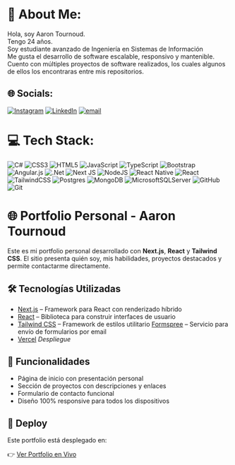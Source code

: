 # 💫 About Me:
Hola, soy Aaron Tournoud.<br>Tengo 24 años.<br>Soy estudiante avanzado de Ingeniería en Sistemas de Información<br>Me gusta el desarrollo de software escalable, responsivo y mantenible.<br>Cuento con múltiples proyectos de software realizados, los cuales algunos de ellos los encontraras entre mis repositorios.<br>


## 🌐 Socials:
[![Instagram](https://img.shields.io/badge/Instagram-%23E4405F.svg?logo=Instagram&logoColor=white)](https://instagram.com/aaron_tournoud) [![LinkedIn](https://img.shields.io/badge/LinkedIn-%230077B5.svg?logo=linkedin&logoColor=white)](https://linkedin.com/in/aarontournoud) [![email](https://img.shields.io/badge/Email-D14836?logo=gmail&logoColor=white)](mailto:atournoudfrcu@gmail.com) 

# 💻 Tech Stack:
![C#](https://img.shields.io/badge/c%23-%23239120.svg?style=for-the-badge&logo=csharp&logoColor=white) ![CSS3](https://img.shields.io/badge/css3-%231572B6.svg?style=for-the-badge&logo=css3&logoColor=white) ![HTML5](https://img.shields.io/badge/html5-%23E34F26.svg?style=for-the-badge&logo=html5&logoColor=white) ![JavaScript](https://img.shields.io/badge/javascript-%23323330.svg?style=for-the-badge&logo=javascript&logoColor=%23F7DF1E) ![TypeScript](https://img.shields.io/badge/typescript-%23007ACC.svg?style=for-the-badge&logo=typescript&logoColor=white) ![Bootstrap](https://img.shields.io/badge/bootstrap-%238511FA.svg?style=for-the-badge&logo=bootstrap&logoColor=white) ![Angular.js](https://img.shields.io/badge/angular.js-%23E23237.svg?style=for-the-badge&logo=angularjs&logoColor=white) ![.Net](https://img.shields.io/badge/.NET-5C2D91?style=for-the-badge&logo=.net&logoColor=white) ![Next JS](https://img.shields.io/badge/Next-black?style=for-the-badge&logo=next.js&logoColor=white) ![NodeJS](https://img.shields.io/badge/node.js-6DA55F?style=for-the-badge&logo=node.js&logoColor=white) ![React Native](https://img.shields.io/badge/react_native-%2320232a.svg?style=for-the-badge&logo=react&logoColor=%2361DAFB) ![React](https://img.shields.io/badge/react-%2320232a.svg?style=for-the-badge&logo=react&logoColor=%2361DAFB) ![TailwindCSS](https://img.shields.io/badge/tailwindcss-%2338B2AC.svg?style=for-the-badge&logo=tailwind-css&logoColor=white) ![Postgres](https://img.shields.io/badge/postgres-%23316192.svg?style=for-the-badge&logo=postgresql&logoColor=white) ![MongoDB](https://img.shields.io/badge/MongoDB-%234ea94b.svg?style=for-the-badge&logo=mongodb&logoColor=white) ![MicrosoftSQLServer](https://img.shields.io/badge/Microsoft%20SQL%20Server-CC2927?style=for-the-badge&logo=microsoft%20sql%20server&logoColor=white) ![GitHub](https://img.shields.io/badge/github-%23121011.svg?style=for-the-badge&logo=github&logoColor=white) ![Git](https://img.shields.io/badge/git-%23F05033.svg?style=for-the-badge&logo=git&logoColor=white)


# 🌐 Portfolio Personal - Aaron Tournoud

Este es mi portfolio personal desarrollado con **Next.js**, **React** y **Tailwind CSS**. El sitio presenta quién soy, mis habilidades, proyectos destacados y permite contactarme directamente.

## 🛠️ Tecnologías Utilizadas

- [Next.js](https://nextjs.org/) – Framework para React con renderizado híbrido
- [React](https://reactjs.org/) – Biblioteca para construir interfaces de usuario
- [Tailwind CSS](https://tailwindcss.com/) – Framework de estilos utilitario
[Formspree](https://formspree.io/) – Servicio para envío de formularios por email
- [Vercel](https://vercel.com/) *Despliegue*

## 🎯 Funcionalidades

- Página de inicio con presentación personal
- Sección de proyectos con descripciones y enlaces
- Formulario de contacto funcional
- Diseño 100% responsive para todos los dispositivos

## 🚀 Deploy

Este portfolio está desplegado en:

👉 [Ver Portfolio en Vivo](https://aarontournoud.vercel.app) 


